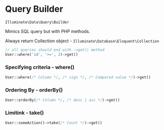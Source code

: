 # Query Builder
`Illuminate\Data\Query\Builder`

Mimics SQL query but with PHP methods.

Always return Collection object - `Illuminate\Database\Eloquent\Collection`

```php
// all queries should end with ->get() method
User::where('id', '>=', 2)->get()
```

### Specifying criteria - where()
```php
User::where(/* Column */, /* sign */, /* Compared value */)->get()
```

### Ordering By - orderBy()
```php
User::orderBy(/* Column */, /* desc | asc */)->get()
```

### Limitink - take()
```php
User::someAction()->take(/* Count */)->get()
```
